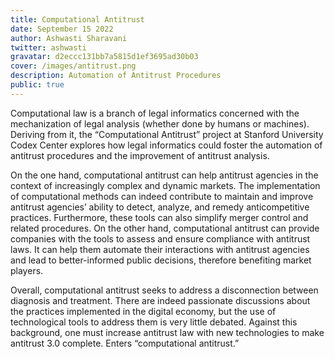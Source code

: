 ```yaml
---
title: Computational Antitrust
date: September 15 2022
author: Ashwasti Sharavani
twitter: ashwasti
gravatar: d2eccc131bb7a5815d1ef3695ad30b03
cover: /images/antitrust.png
description: Automation of Antitrust Procedures
public: true
---
```


Computational law is a branch of legal informatics concerned with the mechanization of legal analysis (whether done by humans or machines). Deriving from it, the “Computational Antitrust” project at Stanford University Codex Center explores how legal informatics could foster the automation of antitrust procedures and the improvement of antitrust analysis.

On the one hand, computational antitrust can help antitrust agencies in the context of increasingly complex and dynamic markets. The implementation of computational methods can indeed contribute to maintain and improve antitrust agencies’ ability to detect, analyze, and remedy anticompetitive practices. Furthermore, these tools can also simplify merger control and related procedures. On the other hand, computational antitrust can provide companies with the tools to assess and ensure compliance with antitrust laws. It can help them automate their interactions with antitrust agencies and lead to better-informed public decisions, therefore benefiting market players.

Overall, computational antitrust seeks to address a disconnection between diagnosis and treatment. There are indeed passionate discussions about the practices implemented in the digital economy, but the use of technological tools to address them is very little debated. Against this background, one must increase antitrust law with new technologies to make antitrust 3.0 complete. Enters “computational antitrust.”